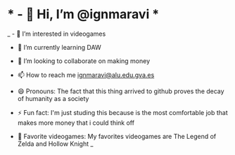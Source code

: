 # * - 👋 Hi, I’m @ignmaravi *

_ - 👀 I’m interested in videogames<p>

- 🌱 I’m currently learning DAW<p>

- 💞️ I’m looking to collaborate on making money<p>

- 📫 How to reach me ignmaravi@alu.edu.gva.es<p>

- 😄 Pronouns: The fact that this thing arrived to github proves the decay of humanity as a society<p>

- ⚡ Fun fact: I'm just studing this because is the most comfortable job that makes more money that i could think off<p>

- 👾 Favorite videogames: My favorites videogames are The Legend of Zelda and Hollow Knight
_
<!---
ignmaravi/ignmaravi is a ✨ special ✨ repository because its `README.md` (this file) appears on your GitHub profile.
You can click the Preview link to take a look at your changes.
--->
